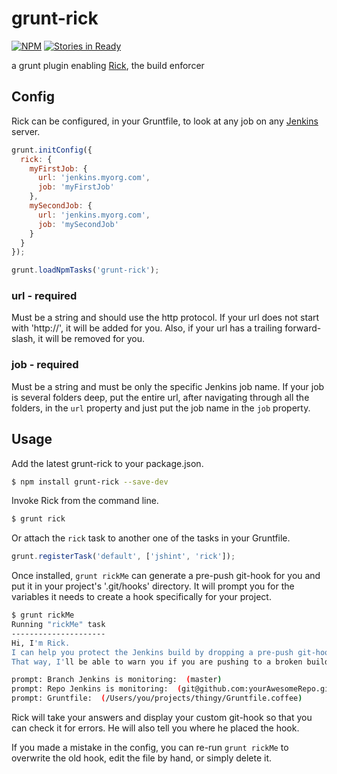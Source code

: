 grunt-rick 
==========
[![NPM](https://nodei.co/npm/grunt-rick.png)](https://nodei.co/npm/grunt-rick/) [![Stories in Ready](https://badge.waffle.io/RallySoftware/grunt-rick.png?label=ready&title=Ready)](https://waffle.io/RallySoftware/grunt-rick)

a grunt plugin enabling [Rick](https://github.com/RallySoftware/rick), the build enforcer

## Config

Rick can be configured, in your Gruntfile, to look at any job on any [Jenkins](http://jenkins-ci.org/) server.

```js
grunt.initConfig({
  rick: {
    myFirstJob: {
      url: 'jenkins.myorg.com',
      job: 'myFirstJob'
    },
    mySecondJob: {
      url: 'jenkins.myorg.com',
      job: 'mySecondJob'
    }
  }
});

grunt.loadNpmTasks('grunt-rick');
```

### url - required

Must be a string and should use the http protocol. If your url does not start with 'http://', it will be added for you. Also, if your url has a trailing forward-slash, it will be removed for you.

### job - required

Must be a string and must be only the specific Jenkins job name. If your job is several folders deep, put the entire url, after navigating through all the folders, in the `url` property and just put the job name in the `job` property.

## Usage

Add the latest grunt-rick to your package.json.

```bash
$ npm install grunt-rick --save-dev
```

Invoke Rick from the command line.

```bash
$ grunt rick
```

Or attach the `rick` task to another one of the tasks in your Gruntfile.

```js
grunt.registerTask('default', ['jshint', 'rick']);
```

Once installed, `grunt rickMe` can generate a pre-push git-hook for you and put it in your project's '.git/hooks' directory. It will prompt you for the variables it needs to create a hook specifically for your project.

```bash
$ grunt rickMe
Running "rickMe" task
---------------------
Hi, I'm Rick.
I can help you protect the Jenkins build by dropping a pre-push git-hook in your repo.
That way, I'll be able to warn you if you are pushing to a broken build.

prompt: Branch Jenkins is monitoring:  (master)
prompt: Repo Jenkins is monitoring:  (git@github.com:yourAwesomeRepo.git)
prompt: Gruntfile:  (/Users/you/projects/thingy/Gruntfile.coffee)
```

Rick will take your answers and display your custom git-hook so that you can check it for errors. He will also tell you where he placed the hook.

If you made a mistake in the config, you can re-run `grunt rickMe` to overwrite the old hook, edit the file by hand, or simply delete it.
